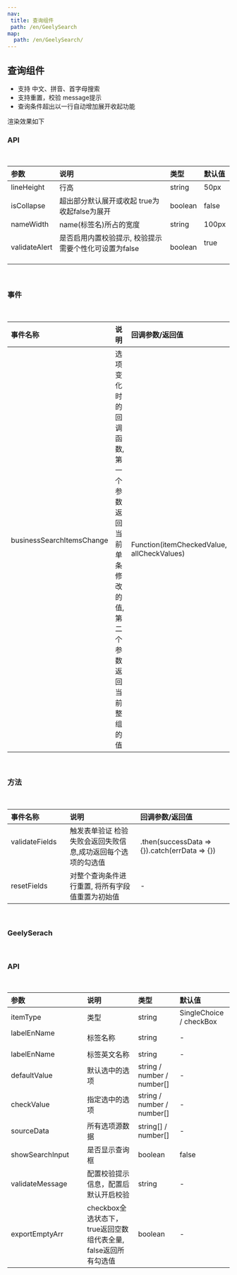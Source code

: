 ```yaml
---
nav: 
 title: 查询组件
 path: /en/GeelySearch
map:
  path: /en/GeelySearch/
---
```


## 查询组件

* 支持 中文、拼音、首字母搜索
* 支持重置，校验 message提示
* 查询条件超出以一行自动增加展开收起功能

渲染效果如下


<demo src="./demo/GeelySearch.vue"
  title="Demo 演示"
  desc="GeelySearch 渲染示例">
</demo>

### API

<br>

|  参数   | 说明  |  类型   | 默认值  |
| :-------| :------ | :------ | :------ |
|  lineHeight  | 行高 |  string  | 50px |
| isCollapse  | 超出部分默认展开或收起 true为收起false为展开 | 	boolean  | false |
| nameWidth  | name(标签名)所占的宽度	 | 	string  | 100px |
| validateAlert  | 是否启用内置校验提示, 校验提示需要个性化可设置为false  &nbsp; &nbsp;&nbsp; &nbsp;&nbsp; &nbsp;&nbsp; &nbsp;&nbsp; &nbsp;&nbsp; &nbsp; | 	boolean  | true &nbsp; &nbsp;&nbsp; |

<br>

###  事件

<br>

|  事件名称   | 说明   | 回调参数/返回值  |
| :-----| :---- | :---- |
|  businessSearchItemsChange  &nbsp;&nbsp;&nbsp;&nbsp;&nbsp;&nbsp;&nbsp;&nbsp;&nbsp;&nbsp;&nbsp;&nbsp;&nbsp;&nbsp;&nbsp;&nbsp;&nbsp;&nbsp;&nbsp;&nbsp;&nbsp;&nbsp;&nbsp;&nbsp;&nbsp;&nbsp;&nbsp;&nbsp;&nbsp;&nbsp;&nbsp;&nbsp;&nbsp;&nbsp;&nbsp;&nbsp;&nbsp;&nbsp;&nbsp;&nbsp;&nbsp;&nbsp;&nbsp;&nbsp; &nbsp;&nbsp;&nbsp;&nbsp;&nbsp;&nbsp;&nbsp;&nbsp;&nbsp;&nbsp;&nbsp;&nbsp;&nbsp;&nbsp;&nbsp;&nbsp;&nbsp;&nbsp; | 选项变化时的回调函数, 第一个参数返回当前单条修改的值, 第二个参数返回当前整组的值 |  Function(itemCheckedValue, allCheckValues)  | 

<br>

###  方法

<br>

|  事件名称   | 说明   | 回调参数/返回值  |
| :-----| :---- | :---- |
|  validateFields &nbsp;&nbsp;&nbsp;&nbsp;&nbsp;&nbsp;&nbsp;&nbsp;&nbsp;&nbsp;&nbsp;| 触发表单验证 检验失败会返回失败信息,成功返回每个选项的勾选值 |  	.then(successData => {}).catch(errData => {})  | 
|  resetFields  | 对整个查询条件进行重置, 将所有字段值重置为初始值 |  	-  | 

<br>

### GeelySerach

<br>


### API

<br>

|  参数   | 说明  |  类型   | 默认值  |
| :-----| :---- | :---- | :---- |
|  itemType  | 类型 |  string  | 	SingleChoice / checkBox |
|  labelEnName &nbsp;&nbsp;&nbsp;&nbsp;&nbsp;&nbsp;&nbsp;&nbsp;&nbsp;&nbsp;&nbsp;&nbsp;&nbsp;&nbsp;&nbsp;&nbsp;&nbsp;&nbsp;&nbsp;&nbsp;&nbsp;&nbsp;&nbsp;&nbsp;&nbsp;&nbsp;&nbsp;&nbsp;&nbsp;&nbsp;&nbsp;&nbsp;&nbsp;&nbsp;&nbsp;| 标签名称 |  string  | - |
|  labelEnName  | 标签英文名称 |  string  | - |
|  defaultValue  | 默认选中的选项	 |  string / number / number[]  | - |
|  checkValue  | 指定选中的选项	 |  string / number / number[]  | - |
|  sourceData  | 所有选项源数据	 |  	string[] / number[]  | - |
|  showSearchInput  | 是否显示查询框	 |  boolean  | false |
|  validateMessage  | 配置校验提示信息，配置后默认开启校验	 |  string  | - |
|  exportEmptyArr | checkbox全选状态下，true返回空数组代表全量, false返回所有勾选值 | boolean | - |

<br>